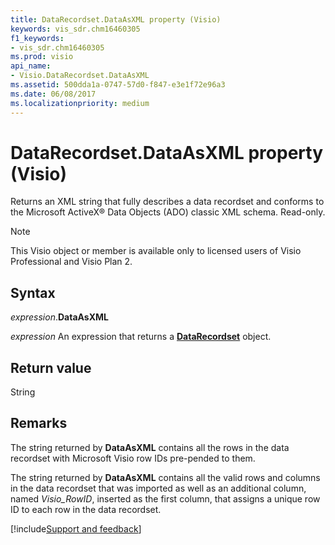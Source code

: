 ```yaml
---
title: DataRecordset.DataAsXML property (Visio)
keywords: vis_sdr.chm16460305
f1_keywords:
- vis_sdr.chm16460305
ms.prod: visio
api_name:
- Visio.DataRecordset.DataAsXML
ms.assetid: 500dda1a-0747-57d0-f847-e3e1f72e96a3
ms.date: 06/08/2017
ms.localizationpriority: medium
---
```



# DataRecordset.DataAsXML property (Visio)

Returns an XML string that fully describes a data recordset and conforms to the Microsoft ActiveX® Data Objects (ADO) classic XML schema. Read-only.


> [!NOTE] 
> This Visio object or member is available only to licensed users of Visio Professional and Visio Plan 2.


## Syntax

_expression_.**DataAsXML**

_expression_ An expression that returns a **[DataRecordset](Visio.DataRecordset.md)** object.


## Return value

String


## Remarks

The string returned by **DataAsXML** contains all the rows in the data recordset with Microsoft Visio row IDs pre-pended to them.

The string returned by **DataAsXML** contains all the valid rows and columns in the data recordset that was imported as well as an additional column, named _Visio_RowID_, inserted as the first column, that assigns a unique row ID to each row in the data recordset.

[!include[Support and feedback](~/includes/feedback-boilerplate.md)]
